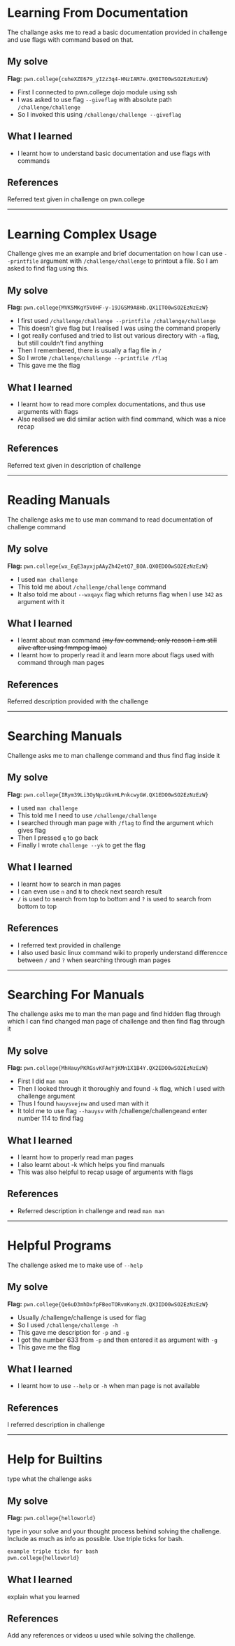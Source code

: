 # Learning From Documentation
The challange asks me to read a basic documentation provided in challenge and use flags with command based on that.

## My solve
**Flag:** `pwn.college{cuheXZE679_yI2z3q4-HNzIAM7e.QX0ITO0wSO2EzNzEzW}`

- First I connected to pwn.college dojo module using ssh
- I was asked to use flag `--giveflag` with absolute path `/challenge/challenge`
- So I invoked this using `/challenge/challenge --giveflag`

## What I learned
- I learnt how to understand basic documentation and use flags with commands
  
## References 
Referred text given in challenge on pwn.college

---

# Learning Complex Usage
Challenge gives me an example and brief documentation on how I can use `--printfile` argument with `/challenge/challenge` to printout a file. So I am asked to find flag using this.

## My solve
**Flag:** `pwn.college{MVK5MKgY5VOHF-y-19JGSM9A8Hb.QX1ITO0wSO2EzNzEzW}`

- I first used `/challenge/challenge --printfile /challenge/challenge`
- This doesn't give flag but I realised I was using the command properly
- I got really confused and tried to list out various directory with `-a` flag, but still couldn't find anything
- Then I remembered, there is usually a flag file in `/`
- So I wrote `/challenge/challenge --printfile /flag`
- This gave me the flag

## What I learned
- I learnt how to read more complex documentations, and thus use arguments with flags
- Also realised we did similar action with find command, which was a nice recap

## References 
Referred text given in description of challenge

---

# Reading Manuals
The challenge asks me to use man command to read documentation of challenge command

## My solve
**Flag:** `pwn.college{wx_EqE3ayxjpAAyZh42etQ7_BOA.QX0EDO0wSO2EzNzEzW}`

- I used `man challenge`
- This told me about `/challenge/challenge` command
- It also told me about `--wxqayx` flag which returns flag when I use `342` as argument with it

## What I learned
- I learnt about man command ~~(my fav command; only reason I am still alive after using fmmpeg lmao)~~
- I learnt how to properly read it and learn more about flags used with command through man pages

## References 
Referred description provided with the challenge

---

# Searching Manuals
Challenge asks me to man challenge command and thus find flag inside it

## My solve
**Flag:** `pwn.college{IRym39Li3OyNpzGkvHLPnkcwyGW.QX1EDO0wSO2EzNzEzW}`
- I used `man challenge`
- This told me I need to use `/challenge/challenge`
- I searched through man page with `/flag` to find the argument which gives flag
- Then I pressed `q` to go back
- Finally I wrote `challenge --yk` to get the flag

## What I learned
- I learnt how to search in man pages
- I can even use `n` and `N` to check next search result
- `/` is used to search from top to bottom and `?` is used to search from bottom to top

## References 
- I referred text provided in challenge
- I also used basic linux command wiki to properly understand differencce between `/` and `?` when searching through man pages

---

# Searching For Manuals
The challenge asks me to man the man page and find hidden flag through which I can find changed man page of challenge and then find flag through it

## My solve
**Flag:** `pwn.college{MhHauyPKRGsvKFAeYjKMn1X1B4Y.QX2EDO0wSO2EzNzEzW}`

- First I did `man man`
- Then I looked through it thoroughly and found `-k` flag, which I used with challenge argument
- Thus I found `hauysvejnw` and used man with it
- It told me to use flag `--hauysv` with /challenge/challengeand enter number 114 to find flag

## What I learned
- I learnt how to properly read man pages
- I also learnt about -k which helps you find manuals
- This was also helpful to recap usage of arguments with flags

## References 
- Referred description in challenge and read `man man`

---

# Helpful Programs
The challenge asked me to make use of `--help`

## My solve
**Flag:** `pwn.college{Qe6uD3mhDxfpFBeoTORvmKonyzN.QX3IDO0wSO2EzNzEzW}`

- Usually /challenge/challenge is used for flag
- So I used `/challenge/challenge -h`
- This gave me description for `-p` and `-g`
- I got the number 633 from `-p` and then entered it as argument with `-g`
- This gave me the flag

## What I learned
- I learnt how to use `--help` or `-h` when man page is not available

## References 
I referred description in challenge

---

# Help for Builtins
type what the challenge asks

## My solve
**Flag:** `pwn.college{helloworld}`

type in your solve and your thought process behind solving the challenge. Include as much as info as possible. Use triple ticks for bash.
```bash
example triple ticks for bash
pwn.college{helloworld}
```

## What I learned
explain what you learned

## References 
Add any references or videos u used while solving the challenge.
